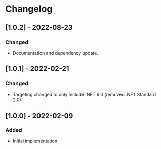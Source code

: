# Changelog

## [1.0.2] - 2022-08-23
### Changed
- Documentation and dependency update.

## [1.0.1] - 2022-02-21
### Changed
- Targeting changed to only include .NET 6.0 (removed .NET Standard 2.0)

## [1.0.0] - 2022-02-09
### Added
- Initial implementation
